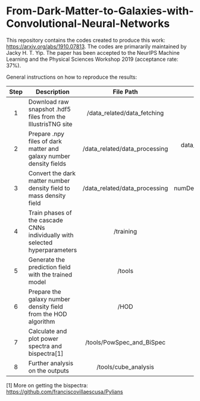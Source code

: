 # From-Dark-Matter-to-Galaxies-with-Convolutional-Neural-Networks

This repository contains the codes created to produce this work: https://arxiv.org/abs/1910.07813. The codes are primararily maintained by Jacky H. T. Yip. The paper has been accepted to the NeurIPS Machine Learning and the Physical Sciences Workshop 2019 (acceptance rate: 37%).


General instructions on how to reproduce the results:

| Step | Description | File Path | File Name |
| :---: | --- | :---: | :---: |
| 1 | Download raw snapshot .hdf5 files from the IllustrisTNG site | /data_related/data_fetching | - |
| 2 | Prepare .npy files of dark matter and galaxy number density fields | /data_related/data_processing | data_xxx_TNG300-xxx.py |
| 3 | Convert the dark matter number density field to mass density field | /data_related/data_processing | numDen_to_massDen.py |
| 4 | Train phases of the cascade CNNs individually with selected hyperparameters | /training | main.py |
| 5 | Generate the prediction field with the trained model | /tools | npyGen.py |
| 6 | Prepare the galaxy number density field from the HOD algorithm | /HOD | HOD.py |
| 7 | Calculate and plot power spectra and bispectra[1] | /tools/PowSpec_and_BiSpec | - |
| 8 | Further analysis on the outputs | /tools/cube_analysis | - |

[1] More on getting the bispectra: https://github.com/franciscovillaescusa/Pylians
